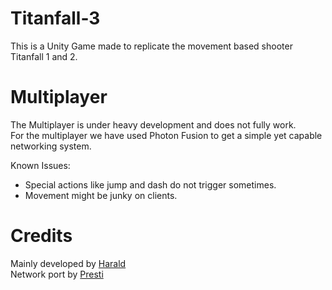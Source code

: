 # Titanfall-3
This is a Unity Game made to replicate the movement based shooter Titanfall 1 and 2.

# Multiplayer
The Multiplayer is under heavy development and does not fully work.<br>
For the multiplayer we have used Photon Fusion to get a simple yet capable networking system.

Known Issues:
- Special actions like jump and dash do not trigger sometimes.
- Movement might be junky on clients.

# Credits
Mainly developed by [Harald](https://www.youtube.com/@harald1)<br>
Network port by [Presti](https://presti.me)
